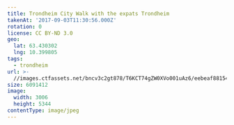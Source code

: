 ```yaml
---
title: Trondheim City Walk with the expats Trondheim
takenAt: '2017-09-03T11:30:56.000Z'
rotation: 0
license: CC BY-ND 3.0
geo:
  lat: 63.430302
  lng: 10.399805
tags:
  - trondheim
url: >-
  //images.ctfassets.net/bncv3c2gt878/T6KCT74gZW0XVo001uAz6/eebeaf881543cce77fc35cb7e5348f09/trondheim-city-walk-with-the-expats-trondheim_36837583282_o
size: 6091412
image:
  width: 3006
  height: 5344
contentType: image/jpeg
---
```


